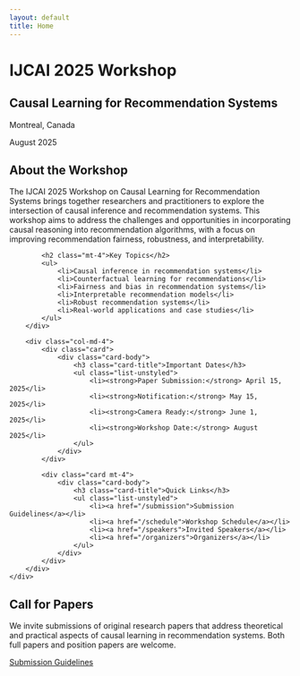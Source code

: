 ```yaml
---
layout: default
title: Home
---
```


<div class="hero-section text-center py-5">
    <div class="container">
        <h1 class="display-4">IJCAI 2025 Workshop</h1>
        <h2 class="display-5">Causal Learning for Recommendation Systems</h2>
        <p class="location">
            <i class="fas fa-map-marker-alt"></i>
            Montreal, Canada
        </p>
        <p class="lead">August 2025</p>
    </div>
</div>

<div class="container mt-5">
    <div class="row">
        <div class="col-md-8">
            <h2>About the Workshop</h2>
            <p>
                The IJCAI 2025 Workshop on Causal Learning for Recommendation Systems brings together researchers and practitioners to explore the intersection of causal inference and recommendation systems. This workshop aims to address the challenges and opportunities in incorporating causal reasoning into recommendation algorithms, with a focus on improving recommendation fairness, robustness, and interpretability.
            </p>
            
            <h2 class="mt-4">Key Topics</h2>
            <ul>
                <li>Causal inference in recommendation systems</li>
                <li>Counterfactual learning for recommendations</li>
                <li>Fairness and bias in recommendation systems</li>
                <li>Interpretable recommendation models</li>
                <li>Robust recommendation systems</li>
                <li>Real-world applications and case studies</li>
            </ul>
        </div>
        
        <div class="col-md-4">
            <div class="card">
                <div class="card-body">
                    <h3 class="card-title">Important Dates</h3>
                    <ul class="list-unstyled">
                        <li><strong>Paper Submission:</strong> April 15, 2025</li>
                        <li><strong>Notification:</strong> May 15, 2025</li>
                        <li><strong>Camera Ready:</strong> June 1, 2025</li>
                        <li><strong>Workshop Date:</strong> August 2025</li>
                    </ul>
                </div>
            </div>
            
            <div class="card mt-4">
                <div class="card-body">
                    <h3 class="card-title">Quick Links</h3>
                    <ul class="list-unstyled">
                        <li><a href="/submission">Submission Guidelines</a></li>
                        <li><a href="/schedule">Workshop Schedule</a></li>
                        <li><a href="/speakers">Invited Speakers</a></li>
                        <li><a href="/organizers">Organizers</a></li>
                    </ul>
                </div>
            </div>
        </div>
    </div>
</div>

<div class="container mt-5">
    <div class="row">
        <div class="col-12">
            <h2 class="text-center">Call for Papers</h2>
            <p class="text-center">
                We invite submissions of original research papers that address theoretical and practical aspects of causal learning in recommendation systems. Both full papers and position papers are welcome.
            </p>
            <div class="text-center mt-4">
                <a href="/submission" class="btn btn-primary">Submission Guidelines</a>
            </div>
        </div>
    </div>
</div> 
